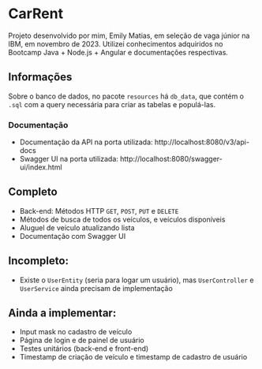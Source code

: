 # CarRent
Projeto desenvolvido por mim, Emily Matias, em seleção de vaga júnior na IBM, em novembro de 2023. Utilizei conhecimentos adquiridos no Bootcamp Java + Node.js + Angular e documentações respectivas.

## Informações
Sobre o banco de dados, no pacote `resources` há `db_data`, que contém o `.sql` com a query necessária para criar as tabelas e populá-las.

### Documentação
- Documentação da API na porta utilizada: http://localhost:8080/v3/api-docs
- Swagger UI na porta utilizada: http://localhost:8080/swagger-ui/index.html

## Completo
- Back-end: Métodos HTTP `GET`, `POST`, `PUT` e `DELETE`
- Métodos de busca de todos os veículos, e veículos disponíveis
- Aluguel de veículo atualizando lista
- Documentação com Swagger UI

## Incompleto:
- Existe o `UserEntity` (seria para logar um usuário), mas `UserController` e `UserService` ainda precisam de implementação

## Ainda a implementar:
- Input mask no cadastro de veículo
- Página de login e de painel de usuário
- Testes unitários (back-end e front-end)
- Timestamp de criação de veículo e timestamp de cadastro de usuário